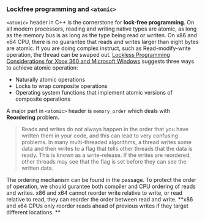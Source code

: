 ### Lockfree programming and `<atomic>`
`<atomic>` header in C++ is the cornerstone for  **lock-free programming**. On all modern processors, reading and writing native types are atomic, as long as the memory bus is as long as the type being read or wrriten. On x86 and x64 CPU,  there is no guarantee that reads and writes larger than eight bytes are atomic. If you are doing complex instruct, such as Read-modify-write operation, the thread can be swaped out.
[Lockless Programming Considerations for Xbox 360 and Microsoft Windows](https://msdn.microsoft.com/en-us/library/windows/desktop/12a04hfd(v=vs.85).aspx) suggests three ways to achieve atomic operation:
- Naturally atomic operations
- Locks to wrap composite operations
- Operating system functions that implement atomic versions of composite operations

A major part in `<atomic>` header is `memory_order` which deals with **Reordering** problem.
> Reads and writes do not always happen in the order that you have written them in your code, and this can lead to very confusing problems. In many multi-threaded algorithms, a thread writes some data and then writes to a flag that tells other threads that the data is ready. This is known as a write-release. If the writes are reordered, other threads may see that the flag is set before they can see the written data.

The ordering mechanism can be found in the passage. To protect the order of operation, we should gurantee both compiler and CPU ordering of reads and writes. x86 and x64 cannot reorder write relative to write, or read relative to read, they can reorder the order between read and write.
**x86 and x64 CPUs only reorder reads ahead of previous writes if they target different locations. **
